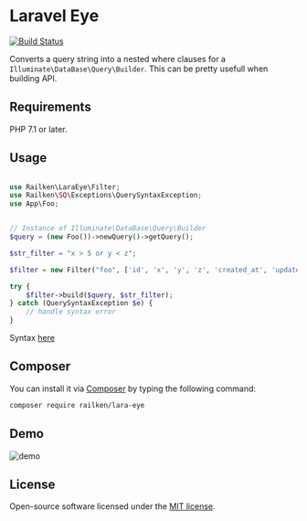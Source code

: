 # Laravel Eye

[![Build Status](https://travis-ci.org/railken/lara-eye.svg?branch=master)](https://travis-ci.org/railken/lara-eye)

Converts a query string into a nested where clauses for a ```Illuminate\DataBase\Query\Builder```. 
This can be pretty usefull when building API.

## Requirements

PHP 7.1 or later.

## Usage

```php

use Railken\LaraEye\Filter;
use Railken\SQ\Exceptions\QuerySyntaxException;
use App\Foo;


// Instance of Illuminate\DataBase\Query\Builder
$query = (new Foo())->newQuery()->getQuery();

$str_filter = "x > 5 or y < z";

$filter = new Filter("foo", ['id', 'x', 'y', 'z', 'created_at', 'updated_at']);

try {
    $filter->build($query, $str_filter);
} catch (QuerySyntaxException $e) {
    // handle syntax error
}


```

Syntax [here](https://github.com/railken/search-query)

## Composer

You can install it via [Composer](https://getcomposer.org/) by typing the following command:

```bash
composer require railken/lara-eye
```

## Demo

![demo](https://raw.githubusercontent.com/railken/lara-eye/master/demo/demo.gif)

## License

Open-source software licensed under the [MIT license](https://opensource.org/licenses/MIT).
